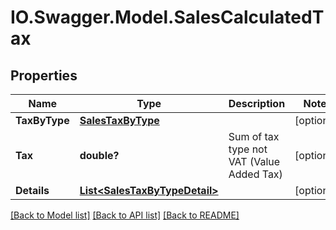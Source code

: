 # IO.Swagger.Model.SalesCalculatedTax
## Properties

Name | Type | Description | Notes
------------ | ------------- | ------------- | -------------
**TaxByType** | [**SalesTaxByType**](SalesTaxByType.md) |  | [optional] 
**Tax** | **double?** | Sum of tax type not VAT (Value Added Tax) | [optional] 
**Details** | [**List&lt;SalesTaxByTypeDetail&gt;**](SalesTaxByTypeDetail.md) |  | [optional] 

[[Back to Model list]](../README.md#documentation-for-models) [[Back to API list]](../README.md#documentation-for-api-endpoints) [[Back to README]](../README.md)

